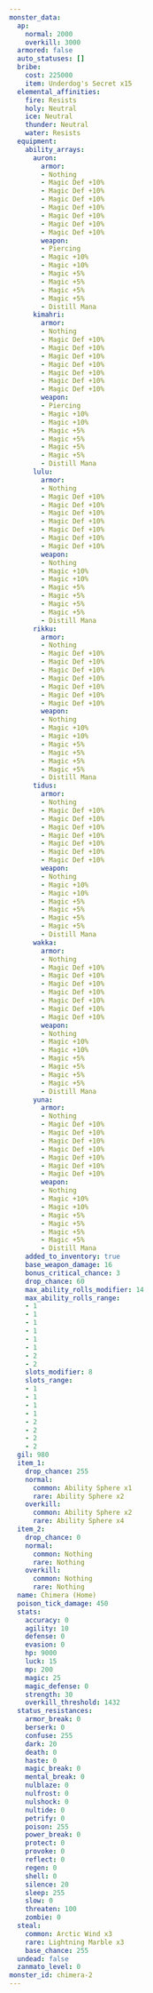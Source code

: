 ```yaml
---
monster_data:
  ap:
    normal: 2000
    overkill: 3000
  armored: false
  auto_statuses: []
  bribe:
    cost: 225000
    item: Underdog's Secret x15
  elemental_affinities:
    fire: Resists
    holy: Neutral
    ice: Neutral
    thunder: Neutral
    water: Resists
  equipment:
    ability_arrays:
      auron:
        armor:
        - Nothing
        - Magic Def +10%
        - Magic Def +10%
        - Magic Def +10%
        - Magic Def +10%
        - Magic Def +10%
        - Magic Def +10%
        - Magic Def +10%
        weapon:
        - Piercing
        - Magic +10%
        - Magic +10%
        - Magic +5%
        - Magic +5%
        - Magic +5%
        - Magic +5%
        - Distill Mana
      kimahri:
        armor:
        - Nothing
        - Magic Def +10%
        - Magic Def +10%
        - Magic Def +10%
        - Magic Def +10%
        - Magic Def +10%
        - Magic Def +10%
        - Magic Def +10%
        weapon:
        - Piercing
        - Magic +10%
        - Magic +10%
        - Magic +5%
        - Magic +5%
        - Magic +5%
        - Magic +5%
        - Distill Mana
      lulu:
        armor:
        - Nothing
        - Magic Def +10%
        - Magic Def +10%
        - Magic Def +10%
        - Magic Def +10%
        - Magic Def +10%
        - Magic Def +10%
        - Magic Def +10%
        weapon:
        - Nothing
        - Magic +10%
        - Magic +10%
        - Magic +5%
        - Magic +5%
        - Magic +5%
        - Magic +5%
        - Distill Mana
      rikku:
        armor:
        - Nothing
        - Magic Def +10%
        - Magic Def +10%
        - Magic Def +10%
        - Magic Def +10%
        - Magic Def +10%
        - Magic Def +10%
        - Magic Def +10%
        weapon:
        - Nothing
        - Magic +10%
        - Magic +10%
        - Magic +5%
        - Magic +5%
        - Magic +5%
        - Magic +5%
        - Distill Mana
      tidus:
        armor:
        - Nothing
        - Magic Def +10%
        - Magic Def +10%
        - Magic Def +10%
        - Magic Def +10%
        - Magic Def +10%
        - Magic Def +10%
        - Magic Def +10%
        weapon:
        - Nothing
        - Magic +10%
        - Magic +10%
        - Magic +5%
        - Magic +5%
        - Magic +5%
        - Magic +5%
        - Distill Mana
      wakka:
        armor:
        - Nothing
        - Magic Def +10%
        - Magic Def +10%
        - Magic Def +10%
        - Magic Def +10%
        - Magic Def +10%
        - Magic Def +10%
        - Magic Def +10%
        weapon:
        - Nothing
        - Magic +10%
        - Magic +10%
        - Magic +5%
        - Magic +5%
        - Magic +5%
        - Magic +5%
        - Distill Mana
      yuna:
        armor:
        - Nothing
        - Magic Def +10%
        - Magic Def +10%
        - Magic Def +10%
        - Magic Def +10%
        - Magic Def +10%
        - Magic Def +10%
        - Magic Def +10%
        weapon:
        - Nothing
        - Magic +10%
        - Magic +10%
        - Magic +5%
        - Magic +5%
        - Magic +5%
        - Magic +5%
        - Distill Mana
    added_to_inventory: true
    base_weapon_damage: 16
    bonus_critical_chance: 3
    drop_chance: 60
    max_ability_rolls_modifier: 14
    max_ability_rolls_range:
    - 1
    - 1
    - 1
    - 1
    - 1
    - 1
    - 2
    - 2
    slots_modifier: 8
    slots_range:
    - 1
    - 1
    - 1
    - 1
    - 2
    - 2
    - 2
    - 2
  gil: 980
  item_1:
    drop_chance: 255
    normal:
      common: Ability Sphere x1
      rare: Ability Sphere x2
    overkill:
      common: Ability Sphere x2
      rare: Ability Sphere x4
  item_2:
    drop_chance: 0
    normal:
      common: Nothing
      rare: Nothing
    overkill:
      common: Nothing
      rare: Nothing
  name: Chimera (Home)
  poison_tick_damage: 450
  stats:
    accuracy: 0
    agility: 10
    defense: 0
    evasion: 0
    hp: 9000
    luck: 15
    mp: 200
    magic: 25
    magic_defense: 0
    strength: 30
    overkill_threshold: 1432
  status_resistances:
    armor_break: 0
    berserk: 0
    confuse: 255
    dark: 20
    death: 0
    haste: 0
    magic_break: 0
    mental_break: 0
    nulblaze: 0
    nulfrost: 0
    nulshock: 0
    nultide: 0
    petrify: 0
    poison: 255
    power_break: 0
    protect: 0
    provoke: 0
    reflect: 0
    regen: 0
    shell: 0
    silence: 20
    sleep: 255
    slow: 0
    threaten: 100
    zombie: 0
  steal:
    common: Arctic Wind x3
    rare: Lightning Marble x3
    base_chance: 255
  undead: false
  zanmato_level: 0
monster_id: chimera-2
---
```

